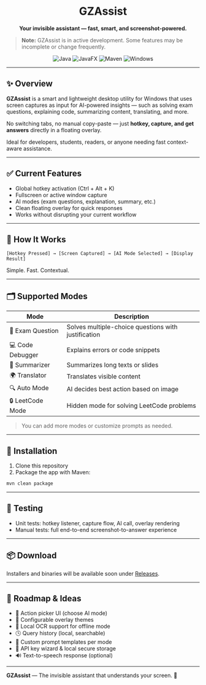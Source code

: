 # <div align="center">GZAssist</div>

**<div align="center">Your invisible assistant — fast, smart, and screenshot-powered.</div>**

> **Note:** GZAssist is in active development. Some features may be incomplete or change frequently.

<div style="text-align: center;">
    <img src="https://img.shields.io/badge/java-21-blue.svg" alt="Java" />
    <img src="https://img.shields.io/badge/javafx-21-green.svg" alt="JavaFX" />
    <img src="https://img.shields.io/badge/build-maven-yellow.svg" alt="Maven" />
    <img src="https://img.shields.io/badge/OS-Windows%2011-lightgrey.svg" alt="Windows" />
</div>

---

## ✨ Overview

**GZAssist** is a smart and lightweight desktop utility for Windows that uses screen captures as input for AI-powered insights — such as solving exam questions, explaining code, summarizing content, translating, and more.

No switching tabs, no manual copy-paste — just **hotkey, capture, and get answers** directly in a floating overlay.

Ideal for developers, students, readers, or anyone needing fast context-aware assistance.

---

## ✅ Current Features

- Global hotkey activation (Ctrl + Alt + K)
- Fullscreen or active window capture
- AI modes (exam questions, explanation, summary, etc.)
- Clean floating overlay for quick responses
- Works without disrupting your current workflow

---

## 🧠 How It Works

```
[Hotkey Pressed] → [Screen Captured] → [AI Mode Selected] → [Display Result]
```

Simple. Fast. Contextual.

---

## 🗂️ Supported Modes

| Mode             | Description                                         |
|------------------|-----------------------------------------------------|
| 📘 Exam Question | Solves multiple-choice questions with justification |
| 💻 Code Debugger | Explains errors or code snippets                    |
| 📖 Summarizer    | Summarizes long texts or slides                     |
| 🌍 Translator    | Translates visible content                          |
| 🔍 Auto Mode     | AI decides best action based on image               |
| 🔒 LeetCode Mode | Hidden mode for solving LeetCode problems           |

> You can add more modes or customize prompts as needed.

---

## 🔧 Installation

1. Clone this repository
2. Package the app with Maven:
```bash
mvn clean package
```

---

## 🧪 Testing

- Unit tests: hotkey listener, capture flow, AI call, overlay rendering
- Manual tests: full end-to-end screenshot-to-answer experience

---

## 📦 Download

Installers and binaries will be available soon under [Releases](https://github.com/gzlabs/gzassist/releases).

---

## 🌱 Roadmap & Ideas

- 🧩 Action picker UI (choose AI mode)
- 🎨 Configurable overlay themes
- 📸 Local OCR support for offline mode
- 🕓 Query history (local, searchable)
- 🧠 Custom prompt templates per mode
- 🔐 API key wizard & local secure storage
- 🔊 Text-to-speech response (optional)

---

**GZAssist** — The invisible assistant that understands your screen. 🚀